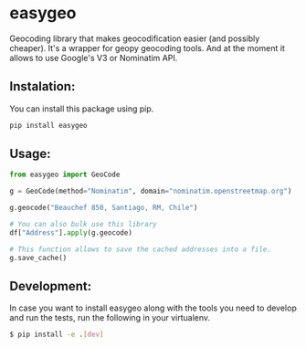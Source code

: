 # easygeo
 Geocoding library that makes geocodification easier (and possibly cheaper). 
 It's a wrapper for geopy geocoding tools. And at the moment it allows to use Google's V3 or Nominatim API.

## Instalation:

You can install this package using pip.

```python
pip install easygeo
```

## Usage:

```python
from easygeo import GeoCode

g = GeoCode(method="Nominatim", domain="nominatim.openstreetmap.org")

g.geocode("Beauchef 850, Santiago, RM, Chile")

# You can also bulk use this library
df["Address"].apply(g.geocode)

# This function allows to save the cached addresses into a file.
g.save_cache()
```

## Development:

In case you want to install easygeo along with the tools you need to develop and run the tests, run the following in your virtualenv.

```bash
$ pip install -e .[dev]
```




